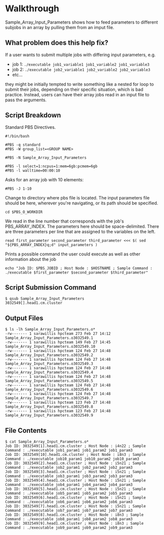 # Walkthrough

Sample_Array_Input_Parameters shows how to feed parameters to different subjobs in an array by pulling them from an imput file. 

## What problem does this help fix?

If a user wants to submit multiple jobs with differing input parameters, e.g.

* job 1: ```./executable job1_variable1 job1_variable2 job1_variable3```
* job 2: ```./executable job2_variable1 job2_variable2 job2_variable3```
* etc...

they might be initially tempted to write something like a nested for loop to submit their jobs, depending on their specific situation, which is bad practice. Instead, users can have their array jobs read in an input file to pass the arguments.

## Script Breakdown

Standard PBS Directives.

```
#!/bin/bash

#PBS -q standard
#PBS -W group_list=<GROUP NAME>

#PBS -N Sample_Array_Input_Parameters

#PBS -l select=1:ncpus=1:mem=6gb:pcmem=6gb
#PBS -l walltime=00:00:10
```

Asks for an array job with 10 elements:
```
#PBS -J 1-10
```

Change to directory where pbs file is located. The input parameters file should be here, wherever you're navigating, or its path should be specified.
```
cd $PBS_O_WORKDIR
```

We read in the line number that corresponds with the job's PBS_ARRAY_INDEX. The parameters here should be space-delimited. There are three parameters per line that are assigned to the variables on the left.
```
read first_parameter second_parameter third_parameter <<< $( sed "${PBS_ARRAY_INDEX}q;d" input_parameters )
```

Prints a possible command the user could execute as well as other information about the job

```
echo "Job ID: $PBS_JOBID ; Host Node : $HOSTNAME ; Sample Command : ./executable $first_parameter $second_parameter $third_parameter"
```



## Script Submission Command

```
$ qsub Sample_Array_Input_Parameters
3032549[].head1.cm.cluster
```

## Output Files

```
$ ls -lh Sample_Array_Input_Parameters.o*
-rw------- 1 sarawillis hpcteam 273 Feb 27 14:12 Sample_Array_Input_Parameters.o3032549.1
-rw------- 1 sarawillis hpcteam 149 Feb 27 14:45 Sample_Array_Input_Parameters.o3032549.10
-rw------- 1 sarawillis hpcteam 124 Feb 27 14:48 Sample_Array_Input_Parameters.o3032549.2
-rw------- 1 sarawillis hpcteam 124 Feb 27 14:48 Sample_Array_Input_Parameters.o3032549.3
-rw------- 1 sarawillis hpcteam 124 Feb 27 14:48 Sample_Array_Input_Parameters.o3032549.4
-rw------- 1 sarawillis hpcteam 124 Feb 27 14:48 Sample_Array_Input_Parameters.o3032549.5
-rw------- 1 sarawillis hpcteam 124 Feb 27 14:48 Sample_Array_Input_Parameters.o3032549.6
-rw------- 1 sarawillis hpcteam 124 Feb 27 14:48 Sample_Array_Input_Parameters.o3032549.7
-rw------- 1 sarawillis hpcteam 123 Feb 27 14:48 Sample_Array_Input_Parameters.o3032549.8
-rw------- 1 sarawillis hpcteam 123 Feb 27 14:48 Sample_Array_Input_Parameters.o3032549.9
```

## File Contents

```
$ cat Sample_Array_Input_Parameters.o*
Job ID: 3032549[1].head1.cm.cluster ; Host Node : i4n22 ; Sample Command : ./executable job1_param1 job1_param2 job1_param3
Job ID: 3032549[10].head1.cm.cluster ; Host Node : i8n3 ; Sample Command : ./executable job10_param1 job10_param2 job10_param3
Job ID: 3032549[2].head1.cm.cluster ; Host Node : i5n21 ; Sample Command : ./executable job2_param1 job2_param2 job2_param3
Job ID: 3032549[3].head1.cm.cluster ; Host Node : i5n21 ; Sample Command : ./executable job3_param1 job3_param2 job3_param3
Job ID: 3032549[4].head1.cm.cluster ; Host Node : i5n21 ; Sample Command : ./executable job4_param1 job4_param2 job4_param3
Job ID: 3032549[5].head1.cm.cluster ; Host Node : i5n21 ; Sample Command : ./executable job5_param1 job5_param2 job5_param3
Job ID: 3032549[6].head1.cm.cluster ; Host Node : i5n21 ; Sample Command : ./executable job6_param1 job6_param2 job6_param3
Job ID: 3032549[7].head1.cm.cluster ; Host Node : i5n21 ; Sample Command : ./executable job7_param1 job7_param2 job7_param3
Job ID: 3032549[8].head1.cm.cluster ; Host Node : i8n3 ; Sample Command : ./executable job8_param1 job8_param2 job8_param3
Job ID: 3032549[9].head1.cm.cluster ; Host Node : i8n3 ; Sample Command : ./executable job9_param1 job9_param2 job9_param3
```
